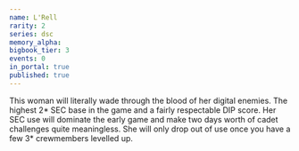 ```yaml
---
name: L'Rell
rarity: 2
series: dsc
memory_alpha:
bigbook_tier: 3
events: 0
in_portal: true
published: true
---
```


This woman will literally wade through the blood of her digital enemies. The highest 2* SEC base in the game and a fairly respectable DIP score. Her SEC use will dominate the early game and make two days worth of cadet challenges quite meaningless. She will only drop out of use once you have a few 3* crewmembers levelled up.
